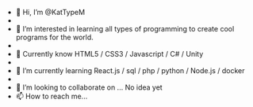 - 👋 Hi, I’m @KatTypeM
- 
- 👀 I’m interested in learning all types of programming to create cool programs for the world.
- 
- 🐾 Currently know HTML5 / CSS3 / Javascript / C# / Unity
- 
- 🌱 I’m currently learning React.js / sql / php / python / Node.js / docker
- 
- 💞️ I’m looking to collaborate on ... No idea yet
- 📫 How to reach me... 

<!---
KatTypeM/KatTypeM is a ✨ special ✨ repository because its `README.md` (this file) appears on your GitHub profile.
You can click the Preview link to take a look at your changes.
--->

